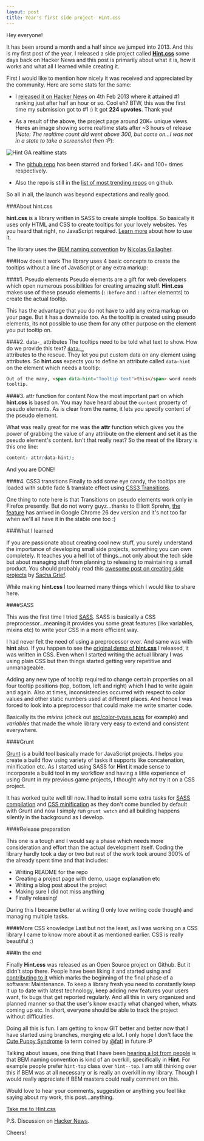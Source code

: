 ```yaml
---
layout: post
title: Year's first side project- Hint.css
---
```


Hey everyone!

It has been around a month and a half since we jumped into 2013. And this is my first post of the year. I released a side project called [**Hint.css**](http://kushagragour.in/lab/hint/) some days back on Hacker News and this post is primarily about what it is, how it works and what all I learned while creating it.

First I would like to mention how nicely it was received and appreciated by the community. Here are some stats for the same:

- I [released it on Hacker News](http://news.ycombinator.com/item?id=5164029) on 4th Feb 2013 where it attained #1 ranking just after half an hour or so. Cool eh? BTW, this was the first time my submission got to #1 :) It got **224 upvotes**. Thank you!

- As a result of the above, the project page around 20K+ unique views. Heres an image showing some realtime stats after ~3 hours of release (_Note: The realtime count did went above 300, but come on...I was not in a state to take a screenshot then :P_):

<img src="/images/2013/hint-realtime-stats.png" alt="Hint GA realtime stats">

- The [github repo](https://github.com/chinchang/hint.css/) has been starred and forked 1.4K+ and 100+ times respectively.

- Also the repo is still in the [list of most trending repos](https://github.com/explore/month) on github.

So all in all, the launch was beyond expectations and really good.

###About hint.css

**hint.css** is a library written in SASS to create simple tooltips. So basically it uses only HTML and CSS to create tooltips for your lovely websites. Yes you heard that right, no JavaScript required. [Learn more](http://kushagragour.in/lab/hint/) about how to use it.

The library uses the [BEM naming convention](https://gist.github.com/necolas/1309546) by [Nicolas Gallagher](http://nicolasgallagher.com/about-html-semantics-front-end-architecture/).

###How does it work
The library uses 4 basic concepts to create the tooltips without a line of JavaScript or any extra markup:

####1. Pseudo elements
Pseudo elements are a gift for web developers which open numerous possibilities for creating amazing stuff. **Hint.css** makes use of these pseudo elements (<code>::before</code> and <code>::after</code> elements) to create the actual tooltip.

This has the advantage that you do not have to add any extra markup on your page. But it has a downside too. As the tooltip is created using pseudo elements, its not possible to use them for any other purpose on the element you put tooltip on.

####2. data-_ attributes
The tooltips need to be told what text to show. How do we provide this text? [<code>data-_ </code>](http://www.w3.org/TR/2011/WD-html5-20110525/elements.html#embedding-custom-non-visible-data-with-the-data-attributes) attributes to the rescue. They let you put custom data on any element using attributes. So **hint.css** expects you to define an attribute called <code>data-hint</code> on the element which needs a tooltip:

```html
Out of the many, <span data-hint="Tooltip text">this</span> word needs a
tooltip.
```

####3. attr function for content
Now the most important part on which **hint.css** is based on. You may have heard about the <code>content</code> property of pseudo elements. As is clear from the name, it lets you specify content of the pseudo element.

What was really great for me was the **attr** function which gives you the power of grabbing the value of any attribute on the element and set it as the pseudo element's content. Isn't that really neat? So the meat of the library is this one line:

```css
content: attr(data-hint);
```

And you are DONE!

####4. CSS3 transitions
Finally to add some eye candy, the tooltips are loaded with subtle fade & translate effect using [CSS3 Transitions](https://developer.mozilla.org/en-US/docs/CSS/Tutorials/Using_CSS_transitions).

One thing to note here is that Transitions on pseudo elements work only in Firefox presently. But do not worry guyz...thanks to Elliott Sprehn, [the feature](https://bugs.webkit.org/show_bug.cgi?id=92591) has arrived in Google Chrome 26 dev version and it's not too far when we'll all have it in the stable one too :)

###What I learned

If you are passionate about creating cool new stuff, you surely understand the importance of developing small side projects, something you can own completely. It teaches you a hell lot of things...not only about the tech side but about managing stuff from planning to releasing to maintaining a small product. You should probably read this [awesome post on creating side projects](http://sachagreif.com/the-side-project-project/) by [Sacha Grief](http://sachagreif.com/).

While making **hint.css** I too learned many things which I would like to share here.

####SASS

This was the first time I tried [SASS](http://sass-lang.com/). SASS is basically a CSS preprocessor...meaning it provides you some great features (like variables, mixins etc) to write your CSS in a more efficient way.

I had never felt the need of using a preprocessor ever. And same was with **hint** also. If you happen to see the [original demo of **hint.css**](http://codepen.io/chinchang/pen/lICaq) I released, it was written in CSS. Even when I started writing the actual library I was using plain CSS but then things started getting very repetitive and unmanageable.

Adding any new type of tooltip required to change certain properties on all four tooltip positions (top, bottom, left and right) which I had to write again and again. Also at times, inconsistencies occurred with respect to color values and other static numbers used at different places. And hence I was forced to look into a preprocessor that could make me write smarter code.

Basically its the _mixins_ (check out [src/color-types.scss](https://github.com/chinchang/hint.css/blob/master/src/hint-color-types.scss) for example) and _variables_ that made the whole library very easy to extend and consistent everywhere.

####Grunt

[Grunt](http://gruntjs.com/) is a build tool basically made for JavaScript projects. I helps you create a build flow using variety of tasks it supports like concatenation, minification etc. As I started using SASS for **Hint** it made sense to incorporate a build tool in my workflow and having a little experience of using Grunt in my previous game projects, I thought why not try it on a CSS project.

It has worked quite well till now. I had to install some extra tasks for [SASS compilation](https://github.com/sindresorhus/grunt-sass) and [CSS minification](https://npmjs.org/package/grunt-contrib-mincss) as they don't come bundled by default with Grunt and now I simply run <code>grunt watch</code> and all building happens silently in the background as I develop.

####Release preparation

This one is a tough and I would say a phase which needs more consideration and effort than the actual development itself.
Coding the library hardly took a day or two but rest of the work took around 300% of the already spent time and that includes:

- Writing README for the repo
- Creating a project page with demo, usage explanation etc
- Writing a blog post about the project
- Making sure I did not miss anything
- Finally releasing!

During this I became better at writing (I only love writing code though) and managing multiple tasks.

####More CSS knowledge
Last but not the least, as I was working on a CSS library I came to know more about it as mentioned earlier. CSS is really beautiful :)

###In the end

Finally **Hint.css** was released as an Open Source project on Github. But it didn't stop there. People have been liking it and started using and [contributing to it](https://github.com/chinchang/hint.css/pulls) which marks the beginning of the final phase of a software: Maintenance. To keep a library fresh you need to constantly keep it up to date with latest technology, keep adding new features your users want, fix bugs that get reported regularly. And all this in very organized and planned manner so that the user's know exactly what changed when, whats coming up etc. In short, everyone should be able to track the project without difficulties.

Doing all this is fun. I am getting to know GIT better and better now that I have started using branches, merging etc a lot. I only hope I don't face the [Cute Puppy Syndrome](http://fat.github.com/slides-os-guilt/) (a term coined by [@fat](https://twitter.com/fat)) in future :P

Talking about issues, one thing that I have been [hearing a lot from people](https://github.com/chinchang/hint.css/issues/12) is that BEM naming convention is kind of an overkill, specifically in **Hint**. For example people prefer <code>hint-top</code> class over <code>hint--top</code>. I am still thinking over this if BEM was at all necessary or is really an overkill in my library. Though I would really appreciate if BEM masters could really comment on this.

Would love to hear your comments, suggestion or anything you feel like saying about my work, this post...anything.

<a href="http://kushagragour.in/lab/hint/" class="button button-big">Take me to Hint.css</a>

P.S. Discussion on [Hacker News](http://news.ycombinator.com/item?id=5164029).

Cheers!
